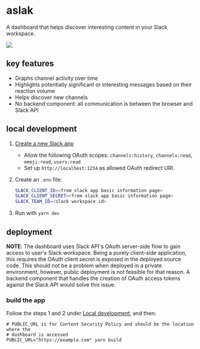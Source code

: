 # aslak

A dashboard that helps discover interesting content in your Slack workspace.

![](https://raine.github.io/aslak/screenshot.png)

## key features

- Graphs channel activity over time
- Highlights potentially significant or interesting messages based on their
  reaction volume
- Helps discover new channels
- No backend component: all communication is between the browser and Slack API

## local development

1. [Create a new Slack app](https://api.slack.com/apps)

   - Allow the following OAuth scopes: `channels:history`, `channels:read`,
     `emoji:read`, `users:read`
   - Set up `http://localhost:1234` as allowed OAuth redirect URI.

2. Create an `.env` file:

   ```sh
   SLACK_CLIENT_ID=<from slack app basic information page>
   SLACK_CLIENT_SECRET=<from slack app basic information page>
   SLACK_TEAM_ID=<slack workspace id>
   ```

3. Run with `yarn dev`

## deployment

**NOTE**: The dashboard uses Slack API's OAuth server-side flow to gain access
to user's Slack workspace. Being a purely client-side application, this requires
the OAuth client secret is exposed in the deployed source code. This should not
be a problem when deployed in a private environment, however, public deployment
is not feasible for that reason. A backend component that handles the creation
of OAuth access tokens against the Slack API would solve this issue.

### build the app

Follow the steps 1 and 2 under [Local development](#local-development), and then:

```
# PUBLIC_URL is for Content Security Policy and should be the location where the
# dashboard is accessed
PUBLIC_URL="https://example.com" yarn build
```
